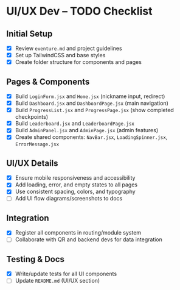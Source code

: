 # UI/UX Dev – TODO Checklist

## Initial Setup
- [x] Review `eventure.md` and project guidelines
- [x] Set up TailwindCSS and base styles
- [x] Create folder structure for components and pages

## Pages & Components
- [x] Build `LoginForm.jsx` and `Home.jsx` (nickname input, redirect)
- [x] Build `Dashboard.jsx` and `DashboardPage.jsx` (main navigation)
- [x] Build `ProgressList.jsx` and `ProgressPage.jsx` (show completed checkpoints)
- [x] Build `Leaderboard.jsx` and `LeaderboardPage.jsx`
- [x] Build `AdminPanel.jsx` and `AdminPage.jsx` (admin features)
- [x] Create shared components: `NavBar.jsx`, `LoadingSpinner.jsx`, `ErrorMessage.jsx`

## UI/UX Details
- [x] Ensure mobile responsiveness and accessibility
- [x] Add loading, error, and empty states to all pages
- [x] Use consistent spacing, colors, and typography
- [ ] Add UI flow diagrams/screenshots to docs

## Integration
- [x] Register all components in routing/module system
- [ ] Collaborate with QR and backend devs for data integration

## Testing & Docs
- [x] Write/update tests for all UI components
- [ ] Update `README.md` (UI/UX section)
